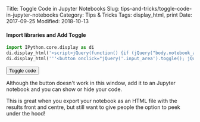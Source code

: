 Title: Toggle Code in Jupyter Notebooks
Slug: tips-and-tricks/toggle-code-in-jupyter-notebooks
Category: Tips & Tricks
Tags: display_html, print 
Date: 2017-09-25
Modified: 2018-10-13

#### Import libraries and Add Toggle 


```python
import IPython.core.display as di
di.display_html('<script>jQuery(function() {if (jQuery("body.notebook_app").length == 0) { jQuery(".input_area").toggle(); jQuery(".prompt").toggle();}});</script>', raw=True)
di.display_html('''<button onclick="jQuery('.input_area').toggle(); jQuery('.prompt').toggle();">Toggle code</button>''', raw=True)
```


<script>jQuery(function() {if (jQuery("body.notebook_app").length == 0) { jQuery(".input_area").toggle(); jQuery(".prompt").toggle();}});</script>



<button onclick="jQuery('.input_area').toggle(); jQuery('.prompt').toggle();">Toggle code</button>


Although the button doesn't work in this window, add it to an Jupyter notebook and you can show or hide your code.

This is great when you export your notebook as an HTML file with the results front and centre, but still want to give people the option to peek under the hood!
